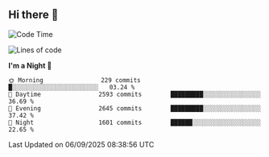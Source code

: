## Hi there 👋

<!--
**Wangmerlyn/Wangmerlyn** is a ✨ _special_ ✨ repository because its `README.md` (this file) appears on your GitHub profile.

Here are some ideas to get you started:

- 🔭 I’m currently working on ...
- 🌱 I’m currently learning ...
- 👯 I’m looking to collaborate on ...
- 🤔 I’m looking for help with ...
- 💬 Ask me about ...
- 📫 How to reach me: ...
- 😄 Pronouns: ...
- ⚡ Fun fact: ...
-->
<!--START_SECTION:waka-->
![Code Time](http://img.shields.io/badge/Code%20Time-539%20hrs%203%20mins-blue)

![Lines of code](https://img.shields.io/badge/From%20Hello%20World%20I%27ve%20Written-41.6%20million%20lines%20of%20code-blue)

**I'm a Night 🦉** 

```text
🌞 Morning                229 commits         █░░░░░░░░░░░░░░░░░░░░░░░░   03.24 % 
🌆 Daytime                2593 commits        █████████░░░░░░░░░░░░░░░░   36.69 % 
🌃 Evening                2645 commits        █████████░░░░░░░░░░░░░░░░   37.42 % 
🌙 Night                  1601 commits        ██████░░░░░░░░░░░░░░░░░░░   22.65 % 
```



 Last Updated on 06/09/2025 08:38:56 UTC
<!--END_SECTION:waka-->
